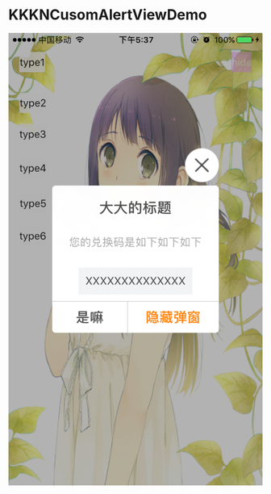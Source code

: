 # KKKNCusomAlertViewDemo
![](https://github.com/juntianzi/KKKNCusomAlertViewDemo/blob/master/screenShot/Screen%20Shot%202017-01-04%20at%20%E4%B8%8B%E5%8D%885.37.54.png)
